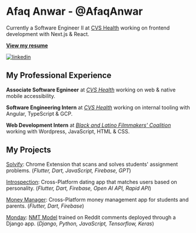 # Afaq Anwar - @AfaqAnwar

Currently a Software Engineer II at [CVS Health](https://www.cvshealth.com/) working on frontend development with Next.js & React.

[**View my resume**](https://drive.google.com/file/d/1EoU0Q6GKJki90VLA2lK_P5_-nNQV7u48/view?usp=sharing)

[![linkedin](https://img.shields.io/badge/-@AfaqAnwar-161616?style=flat-square&labelColor=161616&logo=LinkedIn&logoColor=white&color=161616)](https://www.linkedin.com/in/AfaqAnwar/)  
## My Professional Experience

**Associate Software Egnineer** at [_CVS Health_](https://www.cvshealth.com/) working on web & native mobile accessibility.

**Software Engineering Intern** at [_CVS Health_](https://www.cvshealth.com/) working on internal tooling with Angular, TypeScript & GCP.

**Web Development Intern** at [_Black and Latino Filmmakers' Coalition_](https://blackandlatinofilm.com/) working with Wordpress, JavaScript, HTML & CSS.

## My Projects

[Solvify](https://github.com/AfaqAnwar/solvify): Chrome Extension that scans and solves students' assignment problems. (_Flutter, Dart, JavaScript, Firebase, GPT_)

[Introspection](https://github.com/AfaqAnwar/introspection): Cross-Platform dating app that matches users based on personality. (_Flutter, Dart, Firebase, Open AI API, Rapid API_)

[Money Manager](https://github.com/AfaqAnwar/money-manager): Cross-Platform money management app for students and parents. (_Flutter, Dart, Firebase_)

[Monday](https://github.com/AfaqAnwar/Monday): [NMT Model](https://github.com/AfaqAnwar/Rennon) trained on Reddit comments deployed through a Django app. (_Django, Python, JavaScript, Tensorflow, Keras_)
